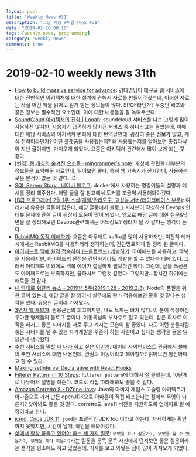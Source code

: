 ```yaml
---
layout: post
title: "Weekly News #31"
description: "그냥 저냥 #위클리뉴스 #31"
date: "2019-02-10 00:16"
tags: [weekly-news, programming]
category: "weekly-news"
comments: true
---
```


# 2019-02-10 weekly news 31th


* [How to build massive service for advance](https://www.slideshare.net/charsyam2/how-to-build-massive-service-for-advance?utm_source=gaerae.com&utm_campaign=%EA%B0%9C%EB%B0%9C%EC%9E%90%EC%8A%A4%EB%9F%BD%EB%8B%A4&utm_medium=social): 강대명님이 대규모 웹 서비스에 대한 전반적인 아키텍쳐에 대한 설계에 관해서 자료를 만들어주셨는데, 이러한 자료는 사실 어떤 책을 읽어도 얻기 힘든 정보들이 많다. SPOF라던가? 무중단 배포와 같은 정보는 필수적인 요소인데, 이에 대한 내용들을 잘 녹여주셨다.
* [SoundCloud 아키텍처의 진화 | Looah](http://www.looah.com/article/view/1652?utm_source=gaerae.com&utm_campaign=%EA%B0%9C%EB%B0%9C%EC%9E%90%EC%8A%A4%EB%9F%BD%EB%8B%A4&utm_medium=social): soundcloud 서비스를 나는 그렇게 많이 사용하진 않지만, 사용자가 급격하게 많아진 서비스 중 하나라고는 들었는데, 이에 대한 해당 서비스의 아키텍쳐 변화에 대한 번역글인데, 굉장히 좋은 정보가 많고, 캐싱 전략이라던가? 어떤 플랫폼을 사용했는지? 왜 사용했는지를 알아보면 좋겠다싶어 지난 글이지만, 가져오게 되었다. 요즘은 아키텍쳐 관련해서 많이 보게 되는 것 같다.
* [[번역] 웹 캐싱의 숨겨진 요소들 · mingrammer's note](https://mingrammer.com/translation-the-hidden-components-of-web-caching/?utm_source=gaerae.com&utm_campaign=%EA%B0%9C%EB%B0%9C%EC%9E%90%EC%8A%A4%EB%9F%BD%EB%8B%A4&utm_medium=social): 캐싱에 관련한 대부분의 정보들을 요약해둔 자료인데, 읽어보면 좋다. 특히 웹 가속기가 신기한데, 사용하는 곳은 본적이 없는 것 같다. :D
* [SQL Server Story : 네이버 블로그](http://sqlmvp.kr/221444003059): docker에서 사용하는 명령어들의 설명과 예시를 정리 해주셨다. 해당 글을 잘 참고해서 도커를 조금씩 사용해봐야겠다. 
* [[B급 프로그래머] 2월 1주 소식(개발/관리도구, 고성능 서버/데이터베이스 부문)](http://jhrogue.blogspot.com/2019/02/b-2-1.html): 여러가지 유용한 글들이 많은데, 해당 글중에서 블로그 저자분이 작성하신 Devops 인터뷰 문제에 관한 글이 굉장히 도움이 많이 되었다. 앞으로 해당 글에 대한 질문&답변을 잘 정리해보면 Devops관련해서는 어느정도? 정리가 될 것 같다는 생각이 든다.
* [RabbitMQ 동작 이해하기](https://blog.jonnung.com/rabbitmq/2019/02/06/about-amqp-implementtation-of-rabbitmq/): 요즘은 아무래도 kafka를 많이 사용하지만, 여전히 레거시에서는 RabbitMQ를 사용하리라 생각하는데, 간단명료하게 잘 정리 된 글이다.
* [아이패드로 맥에 원격 접속하여 (프론트엔드) 개발하기](https://adhrinae.github.io/posts/how-to-remotely-connect-with-your-mac-using-ipad): 아이패드를 사용하고, 맥북을 사용하지만, 아이패드의 단점은 간단하게라도 개발을 할 수 없다는 데에 있다. 그래서 아이패드 이외에도 맥북 에어가 절실하게 필요하긴 하다. 그런데, 글을 쓰신분도 아이패드로는 부족하지만, 급하셔서 그런것 같았다. 그렇지만...장시간 하기에는 해로울 것 같다.
* [내 맘대로 위클리 뉴스 - 2019년 5주(2019.1.28 - 2019.2.3)](https://www.sangkon.com/2019/02/06/sigamdream_weekly_2019_5/): Node의 품질을 위한 글이 있는데, 해당 글을 잘 읽어서 실무에도 뭔가 적용해보면 좋을 것 같다는 생각을 했다. 유용한 글이라 가져왔다. 
* [3년차 웹 개발자](https://blog.kingbbode.com/posts/who-am-i-3): 권용근님의 회고이지만, 나도 느끼는 바가 많다. 이 분이 작성하신 우아한 형제들의 블로그 글이나, 이동욱님의 부사수로 알고 있는데, 같은 회사로 이직을 하시고 좋은 시너지를 서로 주고 계시는 모습이 참 좋았다. 나도 이런 분들처럼 좋은 시너지를 낼 수 있는 자기계발을 꾸준히 하는 사람이고 싶다는 생각을 글을 읽으면서 생각했다.
* [추천 서비스를 말할 때 내가 하고 싶은 이야기](https://cojette.github.io/recommendationtalk/): 데이터 사이언티스트 관점에서 볼때의 추천 서비스에 대한 내용인데, 관점의 이동이라고 해야할까? 읽어보면 참신하다고 할 수 있다.
* [Making setInterval Declarative with React Hooks](https://overreacted.io/making-setinterval-declarative-with-react-hooks/)
* [Filterer Pattern in 10 Steps](https://www.javacodegeeks.com/2019/02/filterer-pattern-10-steps.html): `filterer pattern`에 대해서 잘 몰랐는데, 10단계로 나누어서 설명을 해준다. 코드로 직접 따라해봐도 좋을 것 같다.
* [Amazon Corretto 8 - DZone Java](https://dzone.com/articles/amazon-corretto-8-1?utm_medium=feed&utm_source=feedpress.me&utm_campaign=Feed:%20dzone%2Fjava): Java의 아버지 제임스 고슬링 아키텍트가 아마존으로 가서 만든 openJDK으로 아마존이 직접 배포한다는 점에서 무엇이 다른지? 찾아봐도 좋을 것 같다. corretto도 java11 버전을 지원하도록 업데이트 될 예정이라고 한다.
* [jcmd, Circa JDK 11](https://www.javacodegeeks.com/2019/02/jcmd-circa-jdk-11.html): `jcmd`는 포괄적인 JDK tool이라고 하는데, 자세하게는 확인 하지 못했지만, 시간이 날때, 확인을 해봐야겠다.
* [삶에서 항상 붙들고 있어야 하는 세 가지 질문](https://ppss.kr/archives/183110): `무엇을 하고 싶은가?, 무엇을 할 수 있는가?, 무엇을 해야 하는가?`라는 질문을 문득 문득 자신에게 던져보면 좋은 질문이라는 생각을 평소에도 하고 있었는데, 기사를 보고 와닿는 점이 많아 가져오게 되었다.
